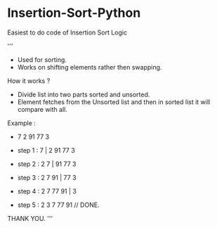 # Insertion-Sort-Python
Easiest to do code of Insertion Sort Logic 

'''
- Used for sorting.
- Works on shifting elements rather then swapping.

How it works ?
- Divide list into two parts sorted and unsorted.
- Element fetches from the Unsorted list and then in sorted list it will compare with all.

Example :

 - 7 2 91 77 3
 
 - step 1 : 7 | 2 91 77 3
 - step 2 : 2 7 | 91 77 3
 - step 3 : 2 7 91 | 77 3
 - step 4 : 2 7 77 91 | 3
 - step 5 : 2 3 7 77 91   // DONE.

 THANK YOU.
'''
